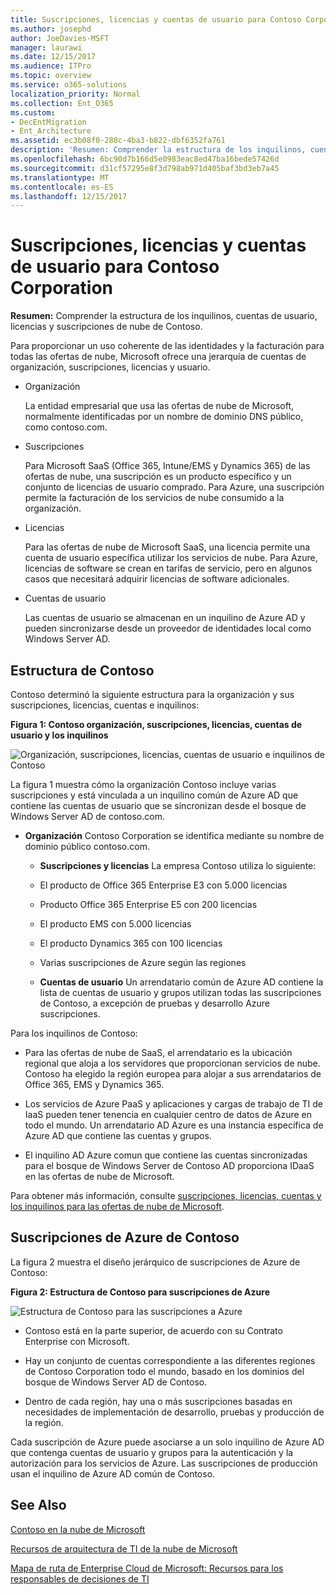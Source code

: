 ```yaml
---
title: Suscripciones, licencias y cuentas de usuario para Contoso Corporation
ms.author: josephd
author: JoeDavies-MSFT
manager: laurawi
ms.date: 12/15/2017
ms.audience: ITPro
ms.topic: overview
ms.service: o365-solutions
localization_priority: Normal
ms.collection: Ent_O365
ms.custom:
- DecEntMigration
- Ent_Architecture
ms.assetid: ec3b08f0-288c-4ba3-b822-dbf6352fa761
description: 'Resumen: Comprender la estructura de los inquilinos, cuentas de usuario, licencias y suscripciones de nube de Contoso.'
ms.openlocfilehash: 6bc90d7b166d5e0983eac8ed47ba16bede57426d
ms.sourcegitcommit: d31cf57295e8f3d798ab971d405baf3bd3eb7a45
ms.translationtype: MT
ms.contentlocale: es-ES
ms.lasthandoff: 12/15/2017
---
```

# <a name="subscriptions-licenses-and-user-accounts-for-the-contoso-corporation"></a>Suscripciones, licencias y cuentas de usuario para Contoso Corporation

 **Resumen:** Comprender la estructura de los inquilinos, cuentas de usuario, licencias y suscripciones de nube de Contoso.
  
Para proporcionar un uso coherente de las identidades y la facturación para todas las ofertas de nube, Microsoft ofrece una jerarquía de cuentas de organización, suscripciones, licencias y usuario.
  
- Organización
    
    La entidad empresarial que usa las ofertas de nube de Microsoft, normalmente identificadas por un nombre de dominio DNS público, como contoso.com.
    
- Suscripciones
    
    Para Microsoft SaaS (Office 365, Intune/EMS y Dynamics 365) de las ofertas de nube, una suscripción es un producto específico y un conjunto de licencias de usuario comprado. Para Azure, una suscripción permite la facturación de los servicios de nube consumido a la organización.
    
- Licencias
    
    Para las ofertas de nube de Microsoft SaaS, una licencia permite una cuenta de usuario específica utilizar los servicios de nube. Para Azure, licencias de software se crean en tarifas de servicio, pero en algunos casos que necesitará adquirir licencias de software adicionales.
    
- Cuentas de usuario
    
    Las cuentas de usuario se almacenan en un inquilino de Azure AD y pueden sincronizarse desde un proveedor de identidades local como Windows Server AD.
    
## <a name="contosos-structure"></a>Estructura de Contoso

Contoso determinó la siguiente estructura para la organización y sus suscripciones, licencias, cuentas e inquilinos:
  
**Figura 1: Contoso organización, suscripciones, licencias, cuentas de usuario y los inquilinos**

![Organización, suscripciones, licencias, cuentas de usuario e inquilinos de Contoso](images/Contoso_Poster/Subscriptions.png)
  
La figura 1 muestra cómo la organización Contoso incluye varias suscripciones y está vinculada a un inquilino común de Azure AD que contiene las cuentas de usuario que se sincronizan desde el bosque de Windows Server AD de contoso.com.
  
- **Organización** Contoso Corporation se identifica mediante su nombre de dominio público contoso.com.
    
  - **Suscripciones y licencias** La empresa Contoso utiliza lo siguiente:
    
  - El producto de Office 365 Enterprise E3 con 5.000 licencias
    
  - Producto Office 365 Enterprise E5 con 200 licencias
    
  - El producto EMS con 5.000 licencias
    
  - El producto Dynamics 365 con 100 licencias
    
  - Varias suscripciones de Azure según las regiones
    
  - **Cuentas de usuario** Un arrendatario común de Azure AD contiene la lista de cuentas de usuario y grupos utilizan todas las suscripciones de Contoso, a excepción de pruebas y desarrollo Azure suscripciones.
    
Para los inquilinos de Contoso:
  
- Para las ofertas de nube de SaaS, el arrendatario es la ubicación regional que aloja a los servidores que proporcionan servicios de nube. Contoso ha elegido la región europea para alojar a sus arrendatarios de Office 365, EMS y Dynamics 365. 
    
- Los servicios de Azure PaaS y aplicaciones y cargas de trabajo de TI de IaaS pueden tener tenencia en cualquier centro de datos de Azure en todo el mundo. Un arrendatario AD Azure es una instancia específica de Azure AD que contiene las cuentas y grupos.
    
- El inquilino AD Azure comun que contiene las cuentas sincronizadas para el bosque de Windows Server de Contoso AD proporciona IDaaS en las ofertas de nube de Microsoft.
    
Para obtener más información, consulte [suscripciones, licencias, cuentas y los inquilinos para las ofertas de nube de Microsoft](subscriptions-licenses-accounts-and-tenants-for-microsoft-cloud-offerings.md).
  
## <a name="contosos-azure-subscriptions"></a>Suscripciones de Azure de Contoso

La figura 2 muestra el diseño jerárquico de suscripciones de Azure de Contoso:
  
**Figura 2: Estructura de Contoso para suscripciones de Azure**

![Estructura de Contoso para las suscripciones a Azure](images/Contoso_Poster/Subscriptions_Nested.png)
  
- Contoso está en la parte superior, de acuerdo con su Contrato Enterprise con Microsoft.
    
- Hay un conjunto de cuentas correspondiente a las diferentes regiones de Contoso Corporation todo el mundo, basado en los dominios del bosque de Windows Server AD de Contoso.
    
- Dentro de cada región, hay una o más suscripciones basadas en necesidades de implementación de desarrollo, pruebas y producción de la región.
    
Cada suscripción de Azure puede asociarse a un solo inquilino de Azure AD que contenga cuentas de usuario y grupos para la autenticación y la autorización para los servicios de Azure. Las suscripciones de producción usan el inquilino de Azure AD común de Contoso.
  
## <a name="see-also"></a>See Also

[Contoso en la nube de Microsoft](contoso-in-the-microsoft-cloud.md)
  
[Recursos de arquitectura de TI de la nube de Microsoft](microsoft-cloud-it-architecture-resources.md)

[Mapa de ruta de Enterprise Cloud de Microsoft: Recursos para los responsables de decisiones de TI](https://sway.com/FJ2xsyWtkJc2taRD)




